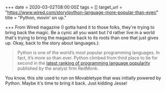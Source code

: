 +++
date = 2020-03-02T08:00:00Z
tags = []
target_url = "https://www.wired.com/story/python-language-more-popular-than-ever/"
title = "Python, movin' on up."

+++
From Wired magazine (I gotta hand it to those folks, they're trying to bring back the magic. Be a cynic all you want but I'd rather live in a world that's trying to bring the magazine back to its roots than one that just gives up. Okay, back to the story about languages.):

> Python is one of the world’s most popular programming languages. In fact, it’s more so than ever. Python climbed from third place to tie for second in the [latest ranking of programming language popularity](https://redmonk.com/sogrady/2020/02/28/language-rankings-1-20/) published by the analyst firm RedMonk.

You know, this site used to run on Movabletype that was initially powered by Python. Maybe it's time to bring it back. Just kidding Jesse!